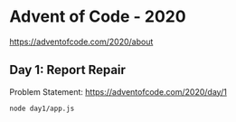 # Advent of Code - 2020

https://adventofcode.com/2020/about

## Day 1: Report Repair

Problem Statement: https://adventofcode.com/2020/day/1

```
node day1/app.js
```